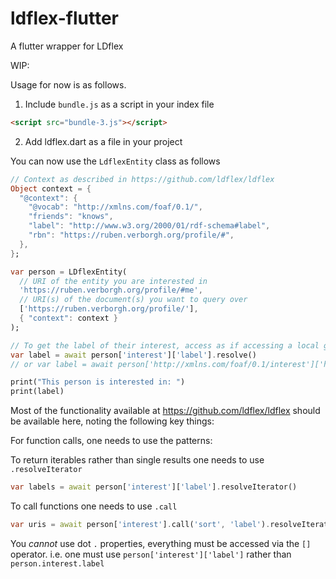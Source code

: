 # ldflex-flutter
A flutter wrapper for LDflex

WIP:

Usage for now is as follows.

1) Include `bundle.js` as a script in your index file 
```html
<script src="bundle-3.js"></script>
```

2) Add ldflex.dart as a file in your project

You can now use the `LdflexEntity` class as follows

```dart
// Context as described in https://github.com/ldflex/ldflex
Object context = {
  "@context": {
    "@vocab": "http://xmlns.com/foaf/0.1/",
    "friends": "knows",
    "label": "http://www.w3.org/2000/01/rdf-schema#label",
    "rbn": "https://ruben.verborgh.org/profile/#",
  },
};

var person = LDflexEntity(
  // URI of the entity you are interested in
  'https://ruben.verborgh.org/profile/#me',
  // URI(s) of the document(s) you want to query over
  ['https://ruben.verborgh.org/profile/'],
  { "context": context }
);

// To get the label of their interest, access as if accessing a local graph and then use `.resolve` to resolve the data before using it
var label = await person['interest']['label'].resolve()
// or var label = await person['http://xmlns.com/foaf/0.1/interest']['http://www.w3.org/2000/01/rdf-schema#label'].resolve()

print("This person is interested in: ")
print(label)
```

Most of the functionality available at https://github.com/ldflex/ldflex should be available here, noting the following key things:

For function calls, one needs to use the patterns:

To return iterables rather than single results one needs to use `.resolveIterator`

```dart
var labels = await person['interest']['label'].resolveIterator()
```

To call functions one needs to use `.call`

```dart
var uris = await person['interest'].call('sort', 'label').resolveIterator()
```

You *cannot* use dot `.` properties, everything must be accessed via the `[]` operator. i.e. one must use `person['interest']['label']` rather than `person.interest.label`
